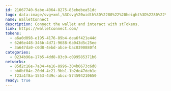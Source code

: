```yaml
---
id: 21067740-9abe-4064-8275-85ebebea51dc
logo: data:image/svg+xml,%3Csvg%20width%3D%2280%22%20height%3D%2280%22%20viewBox%3D%220%200%2080%2080%22%20fill%3D%22none%22%20xmlns%3D%22http%3A%2F%2Fwww.w3.org%2F2000%2Fsvg%22%3E%0A%3Cg%20opacity%3D%220.35%22%20filter%3D%22url(%23filter0_f_209_1792)%22%3E%0A%3Cpath%20d%3D%22M29.6218%2025.666C37.2871%2018.1113%2049.7136%2018.1113%2057.3787%2025.666L58.3003%2026.5759C58.3912%2026.6647%2058.4635%2026.771%2058.5129%2026.8884C58.5624%2027.0059%2058.5879%2027.1322%2058.5879%2027.2598C58.5879%2027.3874%2058.5624%2027.5135%2058.5129%2027.631C58.4635%2027.7486%2058.3912%2027.8549%2058.3003%2027.9437L55.1446%2031.0541C55.0515%2031.1448%2054.9273%2031.1955%2054.7979%2031.1955C54.6685%2031.1955%2054.5441%2031.1448%2054.4512%2031.0541L53.1818%2029.8025C47.8341%2024.5324%2039.1652%2024.5324%2033.8187%2029.8025L32.459%2031.1429C32.3661%2031.2336%2032.2417%2031.2843%2032.1123%2031.2843C31.9828%2031.2843%2031.8585%2031.2336%2031.7655%2031.1429L28.6088%2028.0312C28.5178%2027.9424%2028.4457%2027.8361%2028.3964%2027.7188C28.3472%2027.6014%2028.3217%2027.4753%2028.3217%2027.3479C28.3217%2027.2205%2028.3472%2027.0944%2028.3964%2026.977C28.4457%2026.8596%2028.5178%2026.7533%2028.6088%2026.6645L29.6218%2025.666ZM63.9052%2032.0989L66.7129%2034.8676C66.8039%2034.9564%2066.876%2035.0627%2066.9253%2035.18C66.9745%2035.2974%2067%2035.4235%2067%2035.5509C67%2035.6783%2066.9745%2035.8044%2066.9253%2035.9218C66.876%2036.0392%2066.8039%2036.1455%2066.7129%2036.2343L54.0491%2048.7168C53.8633%2048.8981%2053.6146%2048.9995%2053.3557%2048.9995C53.0969%2048.9995%2052.8483%2048.8981%2052.6623%2048.7168L43.6737%2039.8583C43.6273%2039.813%2043.5651%2039.7877%2043.5004%2039.7877C43.4356%2039.7877%2043.3735%2039.813%2043.327%2039.8583L34.3395%2048.7168C34.1535%2048.8985%2033.9046%2049%2033.6454%2049C33.3863%2049%2033.1374%2048.8985%2032.9514%2048.7168L20.2876%2036.2343C20.1967%2036.1455%2020.1242%2036.0392%2020.0748%2035.9216C20.0255%2035.8041%2020%2035.678%2020%2035.5504C20%2035.4228%2020.0255%2035.2965%2020.0748%2035.179C20.1242%2035.0616%2020.1967%2034.9553%2020.2876%2034.8665L23.0966%2032.0978C23.2824%2031.9165%2023.5311%2031.8152%2023.79%2031.8152C24.0489%2031.8152%2024.2974%2031.9165%2024.4834%2032.0978L33.472%2040.9575C33.5673%2041.0521%2033.7224%2041.0521%2033.8187%2040.9575L42.8062%2032.0989C42.9922%2031.9176%2043.241%2031.8163%2043.4996%2031.8163C43.7585%2031.8163%2044.0072%2031.9176%2044.1931%2032.0989L53.1818%2040.9575C53.2782%2041.0521%2053.4333%2041.0521%2053.5285%2040.9575L62.516%2032.0989C62.702%2031.9173%2062.951%2031.8157%2063.21%2031.8157C63.4692%2031.8157%2063.7194%2031.9173%2063.9052%2032.0989Z%22%20fill%3D%22%235194F7%22%2F%3E%0A%3C%2Fg%3E%0A%3Cpath%20d%3D%22M26.2124%2031.2752C33.5515%2024.2416%2045.4492%2024.2416%2052.7882%2031.2752L53.6705%2032.1224C53.7576%2032.2051%2053.8268%2032.304%2053.874%2032.4133C53.9215%2032.5228%2053.9459%2032.6403%2053.9459%2032.7591C53.9459%2032.8779%2053.9215%2032.9953%2053.874%2033.1048C53.8268%2033.2142%2053.7576%2033.3132%2053.6705%2033.3958L50.6491%2036.2918C50.56%2036.3762%2050.4411%2036.4234%2050.3171%2036.4234C50.1932%2036.4234%2050.0741%2036.3762%2049.9852%2036.2918L48.7698%2035.1264C43.6497%2030.2198%2035.3496%2030.2198%2030.2307%2035.1264L28.9288%2036.3745C28.8398%2036.4588%2028.7208%2036.5061%2028.5968%2036.5061C28.4729%2036.5061%2028.3538%2036.4588%2028.2649%2036.3745L25.2424%2033.4773C25.1554%2033.3947%2025.0863%2033.2957%2025.0391%2033.1864C24.992%2033.0771%2024.9676%2032.9597%2024.9676%2032.8411C24.9676%2032.7225%2024.992%2032.6051%2025.0391%2032.4958C25.0863%2032.3865%2025.1554%2032.2876%2025.2424%2032.2049L26.2124%2031.2752ZM59.0369%2037.2645L61.7252%2039.8422C61.8122%2039.9249%2061.8813%2040.0239%2061.9285%2040.1331C61.9756%2040.2424%2062%2040.3598%2062%2040.4784C62%2040.5971%2061.9756%2040.7145%2061.9285%2040.8238C61.8813%2040.933%2061.8122%2041.032%2061.7252%2041.1147L49.6003%2052.7364C49.4223%2052.9051%2049.1842%2052.9995%2048.9363%2052.9995C48.6885%2052.9995%2048.4505%2052.9051%2048.2724%2052.7364L39.6663%2044.4887C39.6218%2044.4466%2039.5623%2044.423%2039.5003%2044.423C39.4384%2044.423%2039.3788%2044.4466%2039.3344%2044.4887L30.7293%2052.7364C30.5512%2052.9055%2030.3129%2053%2030.0647%2053C29.8167%2053%2029.5784%2052.9055%2029.4003%2052.7364L17.2754%2041.1147C17.1883%2041.032%2017.1189%2040.933%2017.0717%2040.8236C17.0244%2040.7141%2017%2040.5967%2017%2040.4779C17%2040.3592%2017.0244%2040.2416%2017.0717%2040.1321C17.1189%2040.0228%2017.1883%2039.9239%2017.2754%2039.8412L19.9648%2037.2635C20.1427%2037.0947%2020.3809%2037.0003%2020.6287%2037.0003C20.8766%2037.0003%2021.1146%2037.0947%2021.2927%2037.2635L29.8987%2045.5121C29.9899%2045.6002%2030.1384%2045.6002%2030.2307%2045.5121L38.8357%2037.2645C39.0138%2037.0957%2039.252%2037.0014%2039.4997%2037.0014C39.7475%2037.0014%2039.9857%2037.0957%2040.1636%2037.2645L48.7698%2045.5121C48.8621%2045.6002%2049.0106%2045.6002%2049.1018%2045.5121L57.7068%2037.2645C57.8849%2037.0954%2058.1233%2037.0009%2058.3713%2037.0009C58.6195%2037.0009%2058.859%2037.0954%2059.0369%2037.2645Z%22%20fill%3D%22%235194F7%22%2F%3E%0A%3Cdefs%3E%0A%3Cfilter%20id%3D%22filter0_f_209_1792%22%20x%3D%227%22%20y%3D%227%22%20width%3D%2273%22%20height%3D%2255%22%20filterUnits%3D%22userSpaceOnUse%22%20color-interpolation-filters%3D%22sRGB%22%3E%0A%3CfeFlood%20flood-opacity%3D%220%22%20result%3D%22BackgroundImageFix%22%2F%3E%0A%3CfeBlend%20mode%3D%22normal%22%20in%3D%22SourceGraphic%22%20in2%3D%22BackgroundImageFix%22%20result%3D%22shape%22%2F%3E%0A%3CfeGaussianBlur%20stdDeviation%3D%226.5%22%20result%3D%22effect1_foregroundBlur_209_1792%22%2F%3E%0A%3C%2Ffilter%3E%0A%3C%2Fdefs%3E%0A%3C%2Fsvg%3E%0A
name: WalletConnect
description: Connect the wallet and interact with stTokens.
link: https://walletconnect.com/
tokens:
  - a6a0d098-e195-4176-89b4-dea6f421e44d
  - 62d6e448-346b-4d71-9688-6a043d5c25ee
  - 3a647da0-c0d8-4ebd-abce-bac0390880f4
categories:
  - 0234b96a-17b5-4dd8-83c0-c099585371b6
networks:
  - 85d2c16e-7a34-4a16-8996-304b6673c6d0
  - bb0bf04c-20dd-4c21-9bb1-1b2de47deb1e
  - f23a1f8a-1553-4d9c-abcc-574594210650
ready: true
---
```

